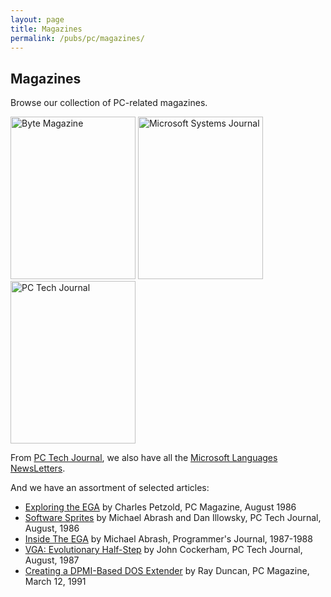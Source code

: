 ```yaml
---
layout: page
title: Magazines
permalink: /pubs/pc/magazines/
---
```


Magazines
---
Browse our collection of PC-related magazines.

[<img src="/pubs/images/BYTE-1975-11-thumb.jpeg" width="200" height="260" alt= "Byte Magazine"/>](byte/)
[<img src="/pubs/images/MSJ-1986-10-thumb.jpeg" width="200" height="260" alt= "Microsoft Systems Journal"/>](msj/)
[<img src="/pubs/images/PCTJ-1983-07-thumb.jpeg" width="200" height="260" alt= "PC Tech Journal"/>](pctj/)

From [PC Tech Journal](/pubs/pc/magazines/pctj/), we also have all the [Microsoft Languages NewsLetters](/disks/pcx86/tools/microsoft/).

And we have an assortment of selected articles:

- [Exploring the EGA](https://s3-us-west-2.amazonaws.com/archive.pcjs.org/pubs/pc/magazines/pcmag/PCMAG-1986-08/PCMAG-1986-08-Exploring_The_EGA.pdf) by Charles Petzold, PC Magazine, August 1986
- [Software Sprites](https://s3-us-west-2.amazonaws.com/archive.pcjs.org/pubs/pc/magazines/pctj/PCTJ-1986-08/PCTJ-1986-08-Software_Sprites.pdf) by Michael Abrash and Dan Illowsky, PC Tech Journal, August, 1986
- [Inside The EGA](https://s3-us-west-2.amazonaws.com/archive.pcjs.org/pubs/pc/magazines/pj/PJ-1987-01/PJ-1987-01-Inside_The_EGA.pdf) by Michael Abrash, Programmer's Journal, 1987-1988
- [VGA: Evolutionary Half-Step](https://s3-us-west-2.amazonaws.com/archive.pcjs.org/pubs/pc/magazines/pctj/PCTJ-1987-08/PCTJ-1987-08-VGA_Evolutionary_Half-Step.pdf) by John Cockerham, PC Tech Journal, August, 1987
- [Creating a DPMI-Based DOS Extender](https://s3-us-west-2.amazonaws.com/archive.pcjs.org/pubs/pc/magazines/pcmag/PCMAG-1991-03/PCMAG-1991-03-Creating_A-DPMI-Based_DOS_Extender.pdf) by Ray Duncan, PC Magazine, March 12, 1991
